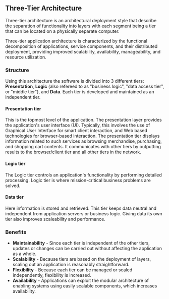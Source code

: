 ## Three-Tier Architecture

Three-tier architecture is an architectural deployment style that describe the separation of functionality into layers with each segment being a tier that can be located on a physically separate computer.

Three-tier application architecture is characterized by the functional decomposition of applications, service components, and their distributed deployment, providing improved scalability, availability, manageability, and resource utilization. 


### Structure
Using this architecture the software is divided into 3 different tiers: **Presentation**, **Logic** (also refereed to as "business logic", "data access tier", or "middle tier"), and **Data**. Each tier is developed and maintained as an independent tier.

#### Presentation tier
This is the topmost level of the application. The presentation layer provides the application's user interface (UI). Typically, this involves the use of Graphical User Interface for smart client interaction, and Web based technologies for browser-based interaction. The presentation tier displays information related to such services as browsing merchandise, purchasing, and shopping cart contents. It communicates with other tiers by outputting results to the browser/client tier and all other tiers in the network.

#### Logic tier 
The Logic tier controls an application's functionality by performing detailed processing. Logic tier is where mission-critical business problems are solved. 
#### Data tier
Here information is stored and retrieved. This tier keeps data neutral and independent from application servers or business logic. Giving data its own tier also improves scaleability and performance.


### Benefits
* **Maintainability** - Since each tier is independent of the other tiers, updates or changes can be carried out without affecting the application as a whole.
* **Scalability** - Because tiers are based on the deployment of layers, scaling out an application is reasonably straightforward.
* **Flexibility** - Because each tier can be managed or scaled independently, flexibility is increased.
* **Availability** - Applications can exploit the modular architecture of enabling systems using easily scalable components, which increases availability.



